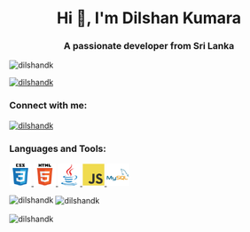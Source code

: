 <h1 align="center">Hi 👋, I'm Dilshan Kumara</h1>
<h3 align="center">A passionate developer from Sri Lanka</h3>

<p align="left"> <img src="https://komarev.com/ghpvc/?username=dilshandk&label=Profile%20views&color=0e75b6&style=flat" alt="dilshandk" /> </p>

<p align="left"> <a href="https://github.com/ryo-ma/github-profile-trophy"><img src="https://github-profile-trophy.vercel.app/?username=dilshandk" alt="dilshandk" /></a> </p>

<h3 align="left">Connect with me:</h3>
<p align="left">
<a href="https://linkedin.com/in/dilshandk" target="blank"><img align="center" src="https://raw.githubusercontent.com/rahuldkjain/github-profile-readme-generator/master/src/images/icons/Social/linked-in-alt.svg" alt="dilshandk" height="30" width="40" /></a>
</p>

<h3 align="left">Languages and Tools:</h3>
<p align="left"> <a href="https://www.w3schools.com/css/" target="_blank" rel="noreferrer"> <img src="https://raw.githubusercontent.com/devicons/devicon/master/icons/css3/css3-original-wordmark.svg" alt="css3" width="40" height="40"/> </a> <a href="https://www.w3.org/html/" target="_blank" rel="noreferrer"> <img src="https://raw.githubusercontent.com/devicons/devicon/master/icons/html5/html5-original-wordmark.svg" alt="html5" width="40" height="40"/> </a> <a href="https://www.java.com" target="_blank" rel="noreferrer"> <img src="https://raw.githubusercontent.com/devicons/devicon/master/icons/java/java-original.svg" alt="java" width="40" height="40"/> </a> <a href="https://developer.mozilla.org/en-US/docs/Web/JavaScript" target="_blank" rel="noreferrer"> <img src="https://raw.githubusercontent.com/devicons/devicon/master/icons/javascript/javascript-original.svg" alt="javascript" width="40" height="40"/> </a> <a href="https://www.mysql.com/" target="_blank" rel="noreferrer"> <img src="https://raw.githubusercontent.com/devicons/devicon/master/icons/mysql/mysql-original-wordmark.svg" alt="mysql" width="40" height="40"/> </a> </p>

<p><img align="left" src="https://github-readme-stats.vercel.app/api/top-langs?username=dilshandk&show_icons=true&locale=en&layout=compact" alt="dilshandk" /></p>

<p>&nbsp;<img align="center" src="https://github-readme-stats.vercel.app/api?username=dilshandk&show_icons=true&locale=en" alt="dilshandk" /></p>

<p><img align="center" src="https://github-readme-streak-stats.herokuapp.com/?user=dilshandk&" alt="dilshandk" /></p>
